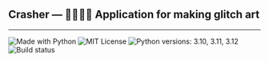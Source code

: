 ## Crasher — 🎨👨🏻‍💻 Application for making glitch art
---

![Made with Python](https://img.shields.io/badge/Made%20with-Python-%23FFD242?logo=python&logoColor=white)
![MIT License](https://img.shields.io/badge/License-MIT-black.svg)
![Python versions: 3.10, 3.11, 3.12](https://img.shields.io/badge/Python-3.10%20%7C%203.11%20%7C%203.12-blue)
![![Build status](https://github.com/selfkilla666/crasher/actions/workflows/testing.yml/badge.svg?branch=main)](https://github.com/selfkilla666/crasher/actions/workflows/testing.yml)
